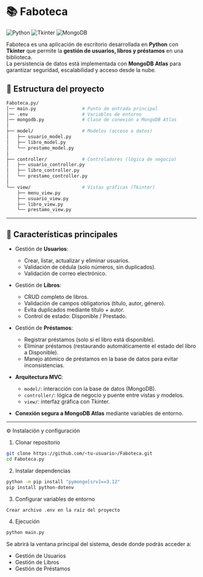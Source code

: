 # 📚 Faboteca

![Python](https://img.shields.io/badge/Python-3.10+-blue?logo=python&logoColor=white)
![Tkinter](https://img.shields.io/badge/Tkinter-GUI-lightgrey)
![MongoDB](https://img.shields.io/badge/MongoDB-Atlas-green?logo=mongodb&logoColor=white)

Faboteca es una aplicación de escritorio desarrollada en **Python** con **Tkinter** que permite la **gestión de usuarios, libros y préstamos** en una biblioteca.  
La persistencia de datos está implementada con **MongoDB Atlas** para garantizar seguridad, escalabilidad y acceso desde la nube.

## 📂 Estructura del proyecto
```bash
Faboteca.py/
│── main.py                 # Punto de entrada principal
│── .env                    # Variables de entorno
│── mongodb.py              # Clase de conexión a MongoDB Atlas
│
├── model/                  # Modelos (acceso a datos)
│   ├── usuario_model.py
│   ├── libro_model.py
│   └── prestamo_model.py
│
├── controller/             # Controladores (lógica de negocio)
│   ├── usuario_controller.py
│   ├── libro_controller.py
│   └── prestamo_controller.py
│
└── view/                   # Vistas gráficas (Tkinter)
    ├── menu_view.py
    ├── usuario_view.py
    ├── libro_view.py
    └── prestamo_view.py
```

---

## 🚀 Características principales
- Gestión de **Usuarios**:
  - Crear, listar, actualizar y eliminar usuarios.
  - Validación de cédula (solo números, sin duplicados).
  - Validación de correo electrónico.

- Gestión de **Libros**:
  - CRUD completo de libros.
  - Validación de campos obligatorios (título, autor, género).
  - Evita duplicados mediante título + autor.
  - Control de estado: Disponible / Prestado.

- Gestión de **Préstamos**:
  - Registrar préstamos (solo si el libro está disponible).
  - Eliminar préstamos (restaurando automáticamente el estado del libro a Disponible).
  - Manejo atómico de préstamos en la base de datos para evitar inconsistencias.

- **Arquitectura MVC**:
  - `model/`: interacción con la base de datos (MongoDB).
  - `controller/`: lógica de negocio y puente entre vistas y modelos.
  - `view/`: interfaz gráfica con Tkinter.

- **Conexión segura a MongoDB Atlas** mediante variables de entorno.

---

⚙️ Instalación y configuración
1. Clonar repositorio
```bash
git clone https://github.com/<tu-usuario>/Faboteca.git
cd Faboteca.py
```

2. Instalar dependencias
```bash
python -m pip install "pymongo[srv]==3.12"
pip install python-dotenv
```

3. Configurar variables de entorno
```bash
Crear archivo .env en la raíz del proyecto
```
4. Ejecución
```bash
python main.py
```

Se abrirá la ventana principal del sistema, desde donde podrás acceder a:

- Gestión de Usuarios
- Gestión de Libros
- Gestión de Préstamos
